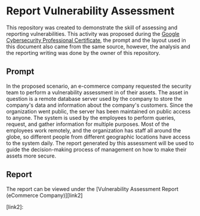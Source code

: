 # Report Vulnerability Assessment  

This repository was created to demonstrate the skill of assessing and reporting vulnerabilities. This activity was
proposed during the [Google Cybersecurity Professional Certificate][link1], the prompt and the layout used in this
document also came from the same source, however, the analysis and the reporting writing was done by the owner of this
repository.  

## Prompt  

In the proposed scenario, an e-commerce company requested the security team to perform a vulnerability assessment in of
their assets. The asset in question is a remote database server used by the company to store the company's data and
information about the company's customers. Since the organization went public, the server has been maintained on public
access to anyone. The system is used by the employees to perform queries, request, and gather information for multiple
purposes. Most of the employees work remotely, and the organization has staff all around the globe, so different people
from different geographic locations have access to the system daily. The report generated by this assessment will be
used to guide the decision-making process of management on how to make their assets more secure.  

## Report  

The report can be viewed under the [Vulnerability Assessment Report (eCommerce Company)][link2]

[link1]: https://www.coursera.org/professional-certificates/google-cybersecurity
[link2]: 
